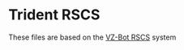 # Trident RSCS
These files are based on the [VZ-Bot RSCS](https://github.com/VzBoT3D/VzBoT-Vz330/tree/master/Assemblies%20BOM%20and%20STL/RSCS) system

